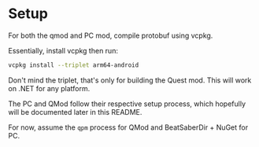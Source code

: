 # Setup
For both the qmod and PC mod, compile protobuf using vcpkg.

Essentially, install vcpkg then run:
```sh
vcpkg install --triplet arm64-android
```

Don't mind the triplet, that's only for building the Quest mod. This will work on .NET for any platform.

The PC and QMod follow their respective setup process, which hopefully will be documented later in this README.

For now, assume the `qpm` process for QMod and BeatSaberDir + NuGet for PC.